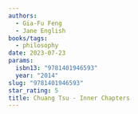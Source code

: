 ```yaml
---
authors:
  - Gia-Fu Feng
  - Jane English
books/tags:
  - philosophy
date: 2023-07-23
params:
  isbn13: "9781401946593"
  year: "2014"
slug: "9781401946593"
star_rating: 5
title: Chuang Tsu - Inner Chapters
---
```

